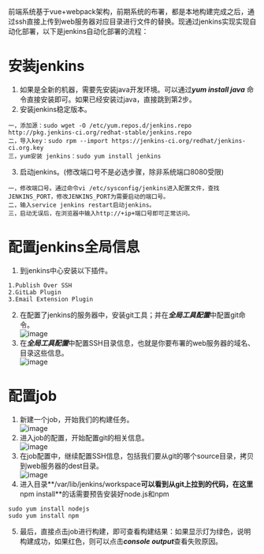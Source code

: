 前端系统基于vue+webpack架构，前期系统的布署，都是本地构建完成之后，通过ssh直接上传到web服务器对应目录进行文件的替换。现通过jenkins实现实现自动化部署，以下是jenkins自动化部署的流程：  
# 安装jenkins
1. 如果是全新的机器，需要先安装java开发环境。可以通过***yum install java*** 命令直接安装即可。如果已经安装过java，直接跳到第2步。
2. 安装jenkins稳定版本。
```
一，添加源：sudo wget -O /etc/yum.repos.d/jenkins.repo http://pkg.jenkins-ci.org/redhat-stable/jenkins.repo    
二，导入key：sudo rpm --import https://jenkins-ci.org/redhat/jenkins-ci.org.key    
三，yum安装 jenkins：sudo yum install jenkins
```    
3. 启动jenkins。(修改端口号不是必选步骤，除非系统端口8080受限)
```
一，修改端口号。通过命令vi /etc/sysconfig/jenkins进入配置文件，查找JENKINS_PORT，修改JENKINS_PORT为需要启动的端口号。
二，输入service jenkins restart启动jenkins。
三，启动无误后，在浏览器中输入http://+ip+端口号即可正常访问。
```
# 配置jenkins全局信息
1. 到jenkins中心安装以下插件。
```
1.Publish Over SSH
2.GitLab Plugin
3.Email Extension Plugin
```
2. 在配置了jenkins的服务器中，安装git工具；并在***全局工具配置***中配置git命令。     
![image](https://raw.githubusercontent.com/labsInsight/blogs/master/Resources/1-jenkins-git.jpg)
3. 在***全局工具配置***中配置SSH目录信息，也就是你要布署的web服务器的域名、目录这些信息。    
![image](https://raw.githubusercontent.com/labsInsight/blogs/master/Resources/1-jenkins-ssh.jpg)
# 配置job
1. 新建一个job，开始我们的构建任务。    
![image](https://raw.githubusercontent.com/labsInsight/blogs/master/Resources/1-jenkins-job.jpg)
2. 进入job的配置，开始配置git的相关信息。    
![image](https://raw.githubusercontent.com/labsInsight/blogs/master/Resources/1-jenkins-gitlab.jpg)
3. 在job配置中，继续配置SSH信息，包括我们要从git的哪个source目录，拷贝到web服务器的dest目录。    
![image](https://raw.githubusercontent.com/labsInsight/blogs/master/Resources/1-jenkins-buildssh.jpg)
4. 进入目录**/var/lib/jenkins/workspace**可以看到从git上拉到的代码，在这里**npm install**的话需要预告安装好node.js和npm    

```
sudo yum install nodejs
sudo yum install npm
```

5. 最后，直接点击job进行构建，即可查看构建结果：如果显示灯为绿色，说明构建成功，如果红色，则可以点击***console output***查看失败原因。



